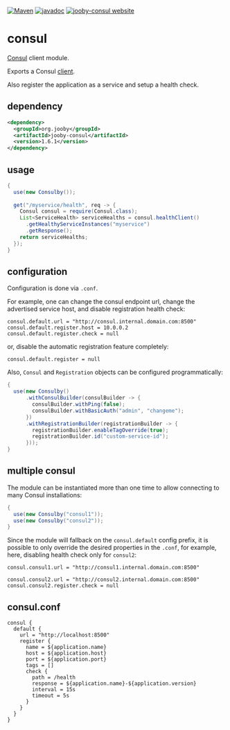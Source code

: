 [![Maven](https://img.shields.io/maven-metadata/v/http/central.maven.org/maven2/org/jooby/jooby-consul/maven-metadata.xml.svg)](http://mvnrepository.com/artifact/org.jooby/jooby-consul/1.6.1)
[![javadoc](https://javadoc.io/badge/org.jooby/jooby-consul.svg)](https://javadoc.io/doc/org.jooby/jooby-consul/1.6.1)
[![jooby-consul website](https://img.shields.io/badge/jooby-consul-brightgreen.svg)](http://jooby.org/doc/consul)
# consul

[Consul](https://www.consul.io) client module. 

Exports a Consul [client](https://github.com/OrbitzWorldwide/consul-client).

Also register the application as a service and setup a health check.

## dependency

```xml
<dependency>
  <groupId>org.jooby</groupId>
  <artifactId>jooby-consul</artifactId>
  <version>1.6.1</version>
</dependency>
```

## usage

```java
{
  use(new Consulby());
  
  get("/myservice/health", req -> {
    Consul consul = require(Consul.class);
    List<ServiceHealth> serviceHealths = consul.healthClient()
      .getHealthyServiceInstances("myservice")
      .getResponse();
    return serviceHealths;
  });
}
```

## configuration

Configuration is done via ```.conf```.
 
For example, one can change the consul endpoint url,
change the advertised service host, and disable registration health check:

```properties
consul.default.url = "http://consul.internal.domain.com:8500"
consul.default.register.host = 10.0.0.2
consul.default.register.check = null
```

or, disable the automatic registration feature completely:

```properties
consul.default.register = null
```

Also, `Consul` and `Registration` objects can be configured programmatically:

```java
{
  use(new Consulby()
      .withConsulBuilder(consulBuilder -> {
        consulBuilder.withPing(false);
        consulBuilder.withBasicAuth("admin", "changeme");
      })
      .withRegistrationBuilder(registrationBuilder -> {
        registrationBuilder.enableTagOverride(true);
        registrationBuilder.id("custom-service-id");
      }));
}
```

## multiple consul

The module can be instantiated more than one time to allow connecting to many Consul installations: 

```java
{
  use(new Consulby("consul1"));
  use(new Consulby("consul2"));
}
```

Since the module will fallback on the `consul.default` config prefix,
it is possible to only override the desired properties in the `.conf`,
for example, here, disabling health check only for `consul2`:

```properties
consul.consul1.url = "http://consul1.internal.domain.com:8500"

consul.consul2.url = "http://consul2.internal.domain.com:8500"
consul.consul2.register.check = null
```

## consul.conf

```properties
consul {
  default {
    url = "http://localhost:8500"
    register {
      name = ${application.name}
      host = ${application.host}
      port = ${application.port}
      tags = []
      check {
        path = /health
        response = ${application.name}-${application.version}
        interval = 15s
        timeout = 5s
      }
    }
  }
}
```
